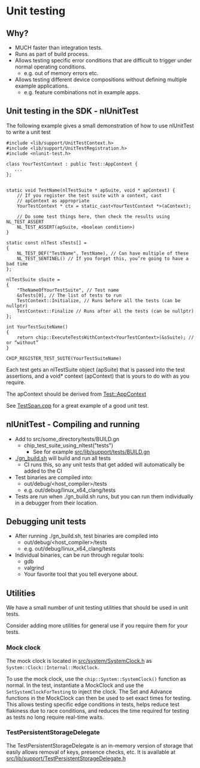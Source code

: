 # Unit testing

## Why?

-   MUCH faster than integration tests.
-   Runs as part of build process.
-   Allows testing specific error conditions that are difficult to trigger under
    normal operating conditions.
    -   e.g. out of memory errors etc.
-   Allows testing different device compositions without defining multiple
    example applications.
    -   e.g. feature combinations not in example apps.

## Unit testing in the SDK - nlUnitTest

The following example gives a small demonstration of how to use nlUnitTest to
write a unit test

```
#include <lib/support/UnitTestContext.h>
#include <lib/support/UnitTestRegistration.h>
#include <nlunit-test.h>

class YourTestContext : public Test::AppContext {
   ...
};


static void TestName(nlTestSuite * apSuite, void * apContext) {
    // If you register the test suite with a context, cast
    // apContext as appropriate
    YourTestContext * ctx = static_cast<YourTestContext *>(aContext);

    // Do some test things here, then check the results using NL_TEST_ASSERT
    NL_TEST_ASSERT(apSuite, <boolean condition>)
}

static const nlTest sTests[] =
{
    NL_TEST_DEF("TestName", TestName), // Can have multiple of these
    NL_TEST_SENTINEL() // If you forget this, you’re going to have a bad time
};

nlTestSuite sSuite =
{
    "TheNameOfYourTestSuite", // Test name
    &sTests[0], // The list of tests to run
    TestContext::Initialize, // Runs before all the tests (can be nullptr)
    TestContext::Finalize // Runs after all the tests (can be nullptr)
};

int YourTestSuiteName()
{
    return chip::ExecuteTestsWithContext<YourTestContext>(&sSuite); // or “without”
}

CHIP_REGISTER_TEST_SUITE(YourTestSuiteName)
```

Each test gets an nlTestSuite object (apSuite) that is passed into the test
assertions, and a void\* context (apContext) that is yours to do with as you
require.

The apContext should be derived from
[Test::AppContext](https://github.com/project-chip/connectedhomeip/blob/master/src/app/tests/AppTestContext.h)

See
[TestSpan.cpp](https://github.com/project-chip/connectedhomeip/blob/master/src/lib/support/tests/TestSpan.cpp)
for a great example of a good unit test.

## nlUnitTest - Compiling and running

-   Add to src/some_directory/tests/BUILD.gn
    -   chip_test_suite_using_nltest("tests")
        -   See for example
            [src/lib/support/tests/BUILD.gn](https://github.com/project-chip/connectedhomeip/blob/master/src/lib/support/tests/BUILD.gn)
-   [./gn_build.sh](https://github.com/project-chip/connectedhomeip/blob/master/gn_build.sh)
    will build and run all tests
    -   CI runs this, so any unit tests that get added will automatically be
        added to the CI
-   Test binaries are compiled into:
    -   out/debug/<host_compiler>/tests
    -   e.g. out/debug/linux_x64_clang/tests
-   Tests are run when ./gn_build.sh runs, but you can run them individually in
    a debugger from their location.

## Debugging unit tests

-   After running ./gn_build.sh, test binaries are compiled into
    -   out/debug/<host_compiler>/tests
    -   e.g. out/debug/linux_x64_clang/tests
-   Individual binaries, can be run through regular tools:
    -   gdb
    -   valgrind
    -   Your favorite tool that you tell everyone about.

## Utilities

We have a small number of unit testing utilities that should be used in unit
tests.

Consider adding more utilities for general use if you require them for your
tests.

### Mock clock

The mock clock is located in
[src/system/SystemClock.h](https://github.com/project-chip/connectedhomeip/blob/master/src/system/SystemClock.h)
as `System::Clock::Internal::MockClock`.

To use the mock clock, use the `chip::System::SystemClock()` function as normal.
In the test, instantiate a MockClock and use the `SetSystemClockForTesting` to
inject the clock. The Set and Advance functions in the MockClock can then be
used to set exact times for testing. This allows testing specific edge
conditions in tests, helps reduce test flakiness due to race conditions, and
reduces the time required for testing as tests no long require real-time waits.

### TestPersistentStorageDelegate

The TestPersistentStorageDelegate is an in-memory version of storage that easily
allows removal of keys, presence checks, etc. It is available at
[src/lib/support/TestPersistentStorageDelegate.h](https://github.com/project-chip/connectedhomeip/blob/master/src/lib/support/TestPersistentStorageDelegate.h)

